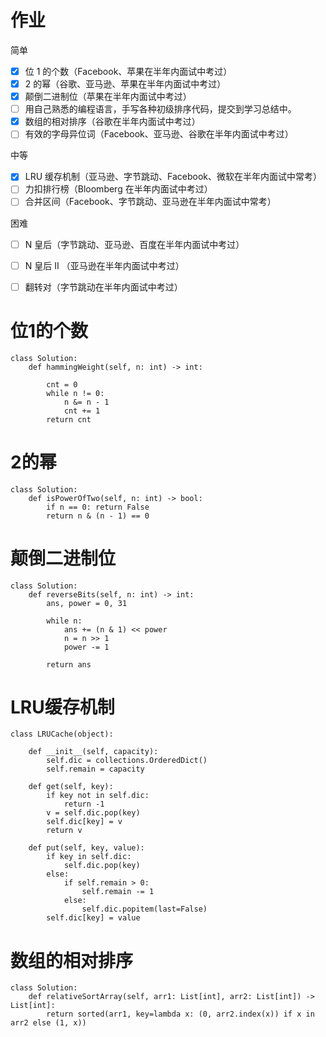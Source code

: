 # 作业

简单

- [x] 位 1 的个数（Facebook、苹果在半年内面试中考过）
- [x] 2 的幂（谷歌、亚马逊、苹果在半年内面试中考过）
- [x] 颠倒二进制位（苹果在半年内面试中考过）
- [ ] 用自己熟悉的编程语言，手写各种初级排序代码，提交到学习总结中。
- [x] 数组的相对排序（谷歌在半年内面试中考过）
- [ ] 有效的字母异位词（Facebook、亚马逊、谷歌在半年内面试中考过）

中等

- [x] LRU 缓存机制（亚马逊、字节跳动、Facebook、微软在半年内面试中常考）
- [ ] 力扣排行榜（Bloomberg 在半年内面试中考过）
- [ ] 合并区间（Facebook、字节跳动、亚马逊在半年内面试中常考）

困难
- [ ] N 皇后（字节跳动、亚马逊、百度在半年内面试中考过）
- [ ] N 皇后 II （亚马逊在半年内面试中考过）
- [ ] 翻转对（字节跳动在半年内面试中考过）


# 位1的个数

```python3
class Solution:
    def hammingWeight(self, n: int) -> int:

        cnt = 0
        while n != 0:
            n &= n - 1
            cnt += 1
        return cnt
```

# 2的幂

```python3
class Solution:
    def isPowerOfTwo(self, n: int) -> bool:
        if n == 0: return False
        return n & (n - 1) == 0
```

# 颠倒二进制位

```python3
class Solution:
    def reverseBits(self, n: int) -> int:
        ans, power = 0, 31

        while n:
            ans += (n & 1) << power
            n = n >> 1
            power -= 1

        return ans
```


# LRU缓存机制

```python3
class LRUCache(object):

	def __init__(self, capacity):
		self.dic = collections.OrderedDict()
		self.remain = capacity

	def get(self, key):
		if key not in self.dic:
			return -1
		v = self.dic.pop(key)
		self.dic[key] = v
		return v

	def put(self, key, value):
		if key in self.dic:
			self.dic.pop(key)
		else:
			if self.remain > 0:
				self.remain -= 1
			else:
				self.dic.popitem(last=False)
		self.dic[key] = value
```

# 数组的相对排序

```python3
class Solution:
    def relativeSortArray(self, arr1: List[int], arr2: List[int]) -> List[int]:
        return sorted(arr1, key=lambda x: (0, arr2.index(x)) if x in arr2 else (1, x))
```
